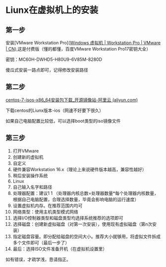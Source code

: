 # Liunx在虚拟机上的安装

## 第一步

安装[VMware Workstation Pro]([Windows 虚拟机 | Workstation Pro | VMware | CN](https://www.vmware.com/cn/products/workstation-pro.html)),这是付费版（懂的都懂，百度VMware Workstation Pro17密钥大全）

密钥：MC60H-DWHD5-H80U9-6V85M-8280D

傻瓜式安装一路点即可，记得修改安装路径

## 第二步

[centos-7-isos-x86_64安装包下载_开源镜像站-阿里云 (aliyun.com)](https://mirrors.aliyun.com/centos/7/isos/x86_64/?spm=a2c6h.25603864.0.0.54ce45115NB9j2)

下载centos的Liunx版本-ios（网速不好要下很久）

如果自己电脑配置比较低，可以选择boot类型的iso镜像文件

## 第三步

1. 打开VMware
2. 创建新的虚拟机
3. 自定义
4. 硬件兼容Workstation 16.x（理论上来说硬件版本越高，兼容性越好）
5. 稍后安装操作系统
6. Linux
7. 自己输入名字和路径
8. 处理器配置：建议1 1 （处理器内核总数=处理器数量*每个处理器内核数量，根据自己电脑配置，合理选择数量，毕竟会影响电脑的运行速度）
9. 设置虚拟机内存。在推荐范围内均可
10. 网络类型：使用主机类型模式网络
11. 选择I/O控制器类型和磁盘类型均选择系统推荐的选项即可
12. 选择磁盘：创建新虚拟磁盘（对第一次安装），使用现有虚拟磁盘（第n次安装）
13. 指定磁盘容量。即分配给磁盘的空间大小。推荐大小就够用，将虚拟文件拆成多个文件即可（最后一步了）
14. 最后：选择ISO文件准备开机（在虚拟机设置里）

如有错误，才疏学浅，恳请指正。
